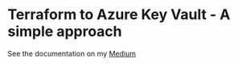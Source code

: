 # Terraform to Azure Key Vault  - A simple approach

See the documentation on my [Medium](https://medium.com/@douglas.juliano/deploy-azure-key-vault-com-terraform-uma-abordagem-simples-44e068c8bbee)